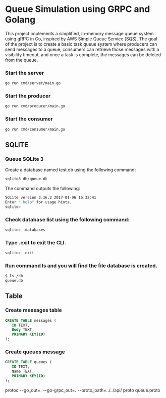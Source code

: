 # Queue Simulation using GRPC and Golang

This project implements a simplified, in-memory message queue system using gRPC in Go, inspired by AWS Simple Queue Service (SQS). The goal of the project is to create a basic task queue system where producers can send messages to a queue, consumers can retrieve those messages with a visibility timeout, and once a task is complete, the messages can be deleted from the queue.

### Start the server
``` bash
go run cmd/server/main.go
```
### Start the producer
``` bash
go run cmd/producer/main.go
```

### Start the consumer
``` bash
go run cmd/consumer/main.go
```

## SQLITE

### Queue SQLite 3

Create a database named test.db using the following command:

``` bash
sqlite3 db/queue.db
```

The command outputs the following:

``` bash
SQLite version 3.16.2 2017-01-06 16:32:41
Enter ".help" for usage hints.
sqlite>
```

### Check database list using the following command:

``` bash
sqlite> .databases
```

### Type .exit to exit the CLI.

``` bash
sqlite> .exit
```

### Run command ls and you will find the file database is created.

``` bash
$ ls /db
queue.db
```

## Table

### Create messages table
``` sql
CREATE TABLE messages (
   ID TEXT,
   Body TEXT,
   PRIMARY KEY(ID)
);

```

### Create queues message
``` sql
CREATE TABLE queues (
   ID TEXT,
   Name TEXT,
   PRIMARY KEY(ID)
);
```

protoc --go_out=. --go-grpc_out=. --proto_path=../../api/
proto queue.proto